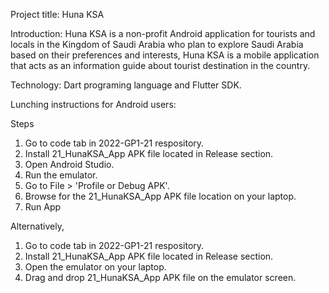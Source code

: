 Project title: 
Huna KSA

Introduction:
Huna KSA is a non-profit Android application for tourists and locals in the Kingdom of Saudi Arabia who plan to explore Saudi Arabia based on their preferences and interests, Huna KSA is a mobile application that acts as an information guide about tourist destination in the country.

Technology: 
Dart programing language and Flutter SDK.

Lunching instructions for Android users:

Steps

1. Go to code tab in 2022-GP1-21 respository.
2. Install 21_HunaKSA_App APK file located in Release section.
3. Open Android Studio. 
4. Run the emulator.
5. Go to File > 'Profile or Debug APK'. 
6. Browse for the 21_HunaKSA_App APK file location on your laptop.
7. Run App

Alternatively,

1. Go to code tab in 2022-GP1-21 respository.
2. Install 21_HunaKSA_App APK file located in Release section.
3. Open the emulator on your laptop.
4. Drag and drop 21_HunaKSA_App APK file on the emulator screen.
